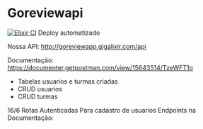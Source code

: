 # Goreviewapi

[![Elixir CI](https://github.com/GoReview/GoReviewAPI/actions/workflows/elixir.yml/badge.svg)](https://github.com/GoReview/GoReviewAPI/actions/workflows/elixir.yml)
Deploy automatizado

Nossa API:
http://goreviewapp.gigalixir.com/api

Documentação:
https://documenter.getpostman.com/view/15643514/TzeWFT1o

* Tabelas usuarios e turmas criadas
* CRUD usuarios
* CRUD turmas

16/6
Rotas Autenticadas
Para cadastro de usuarios
Endpoints na Documentação:

